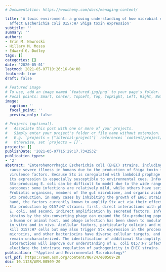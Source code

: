```yaml
---
# Documentation: https://wowchemy.com/docs/managing-content/

title: 'A toxic environment: a growing understanding of how microbial communities
  affect Escherichia coli O157:H7 Shiga toxin expression'
subtitle: ''
summary: ''
authors:
- Erin M. Nawrocki
- Hillary M. Mosso
- Edward G. Dudley
tags: []
categories: []
date: '2020-05-01'
lastmod: 2021-05-07T10:26:16-04:00
featured: true
draft: false

# Featured image
# To use, add an image named `featured.jpg/png` to your page's folder.
# Focal points: Smart, Center, TopLeft, Top, TopRight, Left, Right, BottomLeft, Bottom, BottomRight.
image:
  caption: ''
  focal_point: ''
  preview_only: false

# Projects (optional).
#   Associate this post with one or more of your projects.
#   Simply enter your project's folder or file name without extension.
#   E.g. `projects = ["internal-project"]` references `content/project/deep-learning/index.md`.
#   Otherwise, set `projects = []`.
projects: []
publishDate: '2021-05-07T15:29:17.734253Z'
publication_types:
- '2'
abstract: 'Enterohemorrhagic Escherichia coli (EHEC) strains, including E. coli O157:H7,
  cause severe illness in humans due to the production of Shiga toxin (Stx) and other
  virulence factors. Because Stx is coregulated with lambdoid prophage induction,
  its expression is especially susceptible to environmental cues. Infections with
  Stx-producing E. coli can be difficult to model due to the wide range of disease
  outcomes: some infections are relatively mild, while others have serious complications.
  Probiotic organisms, members of the gut microbiome, and organic acids can depress
  Stx production, in many cases by inhibiting the growth of EHEC strains. On the other
  hand, the factors currently known to amplify Stx act via their effect on the stx-converting phage. Here, we characterize two interactive mechanisms that increase
  Stx production by O157:H7 strains: first, direct interactions with phage-susceptible
  E. coli, and second, indirect amplification by secreted factors. Infection of susceptible
  strains by the stx-converting phage can expand the Stx-producing population in
  a human or animal host, and phage infection has been shown to modulate virulence
  in vitro and in vivo. Acellular factors, particularly colicins and microcins, can
  kill O157:H7 cells but may also trigger Stx expression in the process. Colicins,
  microcins, and other bacteriocins have diverse cellular targets, and many such molecules
  remain uncharacterized. The identification of additional Stx-amplifying microbial
  interactions will improve our understanding of E. coli O157:H7 infections and help
  elucidate the intricate regulation of pathogenicity in EHEC strains.'
publication: '*Applied and Environmental Microbiology*'
url_pdf: https://aem.asm.org/content/86/24/e00509-20
doi: 10.1128/AEM.00509-20
---
```

